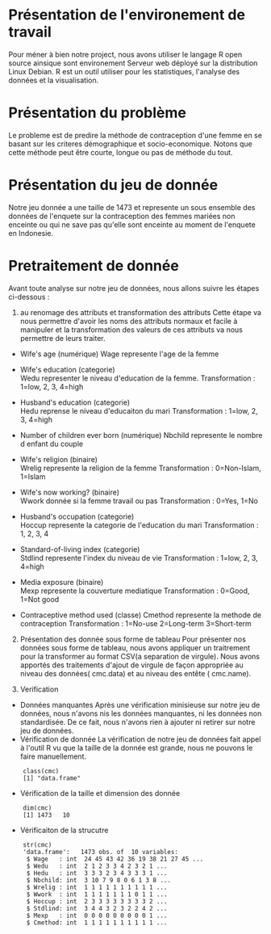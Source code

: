 # Présentation de l'environement de travail 
Pour méner à bien notre project, nous avons utiliser le langage R  open source ainsique sont environement Serveur web déployé sur 
la distribution Linux Debian. R est un outil utiliser pour les statistiques, l'analyse des données et la visualisation.

# Présentation du problème 
Le probleme est de predire la méthode de contraception d'une femme en se basant sur les criteres démographique et socio-economique. 
Notons que cette méthode peut être courte, longue ou pas de méthode du tout.
  

# Présentation du jeu de donnée 

Notre jeu donnée a une taille de 1473 et represente un sous ensemble des données de l'enquete sur la contraception des femmes mariées
non enceinte ou qui ne save pas qu'elle sont enceinte au moment de l'enquete en Indonesie.


# Pretraitement de donnée 

Avant toute analyse sur notre jeu de données, nous allons suivre les étapes ci-dessous : 

1. au renomage des attributs et transformation des attributs
Cette étape va nous permettre d'avoir les noms des attributs normaux et facile à manipuler et la transformation des valeurs de ces attributs
va nous permettre de leurs traiter. 

- Wife's age                     (numérique)
Wage represente l'age de la femme 

- Wife's education               (categorie)      
Wedu representer le niveau d'education de la femme.
	Transformation : 
	1=low, 2, 3, 4=high

- Husband's education            (categorie)      
Hedu reprense le niveau d'educaiton du mari
	Transformation : 
	1=low, 2, 3, 4=high

- Number of children ever born   (numérique)
Nbchild represente le nombre d enfant du couple 

- Wife's religion                (binaire)           
Wrelig represente la religion de la femme 
	Transformation :
	0=Non-Islam, 1=Islam

- Wife's now working?            (binaire)          
Wwork donnée si la femme travail ou pas 
	Transformation :
	 0=Yes, 1=No

- Husband's occupation           (categorie)      
Hoccup represente la categorie de l'education du mari
	Transformation :
	1, 2, 3, 4

- Standard-of-living index       (categorie)      
Stdlind represente l'index du niveau de vie
	Transformation :
	1=low, 2, 3, 4=high

- Media exposure                 (binaire)           
Mexp represente la couverture mediatique 
	Transformation :
	0=Good, 1=Not good

- Contraceptive method used     (classe) 
Cmethod  represente la methode de contraception
	Transformation :
	 1=No-use 
	 2=Long-term
         3=Short-term

2. Présentation des donnée sous forme de tableau 
Pour présenter nos données sous forme de tableau, nous avons appliquer un traitrement pour la transformer au format CSV(a separation de virgule). 
Nous avons apportés des traitements d'ajout de virgule de façon appropriée au niveau des données( cmc.data) et au niveau des entête ( cmc.name).

3. Verification
- Données manquantes
Après une vérification minisieuse sur notre jeu de données, nous n'avons nis les données manquantes, ni les données non standardisée. De ce fait, 
nous n'avons rien à ajouter ni retirer sur notre jeu de données. 
- Vérification de donnée 
La vérification de notre jeu de données fait appel à l'outil R vu que la taille de la donnée est grande, nous ne pouvons le faire manuellement. 
```
	class(cmc)
	[1] "data.frame"
```
- Vérification de la taille et dimension des donnée
```
	dim(cmc)
	[1] 1473   10
```
- Vérificaiton de la strucutre 
```
	str(cmc)
	'data.frame':	1473 obs. of  10 variables:
	 $ Wage   : int  24 45 43 42 36 19 38 21 27 45 ...
	 $ Wedu   : int  2 1 2 3 3 4 2 3 2 1 ...
	 $ Hedu   : int  3 3 3 2 3 4 3 3 3 1 ...
	 $ Nbchild: int  3 10 7 9 8 0 6 1 3 8 ...
	 $ Wrelig : int  1 1 1 1 1 1 1 1 1 1 ...
	 $ Wwork  : int  1 1 1 1 1 1 1 0 1 1 ...
	 $ Hoccup : int  2 3 3 3 3 3 3 3 3 2 ...
	 $ Stdlind: int  3 4 4 3 2 3 2 2 4 2 ...
	 $ Mexp   : int  0 0 0 0 0 0 0 0 0 1 ...
	 $ Cmethod: int  1 1 1 1 1 1 1 1 1 1 ...
```


 

